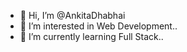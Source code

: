 - 👋 Hi, I’m @AnkitaDhabhai
- 👀 I’m interested in Web Development..
- 🌱 I’m currently learning Full Stack..

<!---
AnkitaDhabhai/AnkitaDhabhai is a ✨ special ✨ repository because its `README.md` (this file) appears on your GitHub profile.
You can click the Preview link to take a look at your changes.
--->
